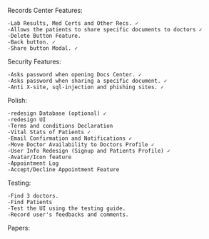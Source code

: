 Records Center Features:

	-Lab Results, Med Certs and Other Recs. ✓
	-Allows the patients to share specific documents to doctors ✓
	-Delete Button Feature.
	-Back button. ✓
	-Share button Modal. ✓

Security Features:

	-Asks password when opening Docs Center. ✓
	-Asks password when sharing a specific document. ✓
	-Anti X-site, sql-injection and phishing sites. ✓

Polish:

	-redesign Database (optional) ✓
	-redesign UI
	-Terms and conditions Declaration
	-Vital Stats of Patients ✓
	-Email Confirmation and Notifications ✓
	-Move Doctor Availability to Doctors Profile ✓
	-User Info Redesign (Signup and Patients Profile) ✓
	-Avatar/Icon feature
	-Appointment Log
	-Accept/Decline Appointment Feature

Testing:

	-Find 3 doctors.
	-Find Patients
	-Test the UI using the testing guide.
	-Record user's feedbacks and comments.
  
Papers:
